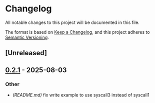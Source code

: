 # Changelog

All notable changes to this project will be documented in this file.

The format is based on [Keep a Changelog](https://keepachangelog.com/en/1.0.0/),
and this project adheres to [Semantic Versioning](https://semver.org/spec/v2.0.0.html).

## [Unreleased]

## [0.2.1](https://github.com/mathyslv/syscaller/compare/syscaller-v0.2.0...syscaller-v0.2.1) - 2025-08-03

### Other

- *(README.md)* fix write example to use syscall3 instead of syscall1
